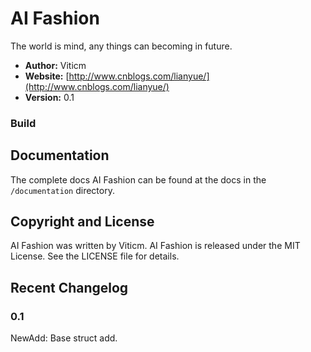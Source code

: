 # AI Fashion

The world is mind, any things can becoming in future.

- **Author:** Viticm
- **Website:** [http://www.cnblogs.com/lianyue/](http://www.cnblogs.com/lianyue/)
- **Version:** 0.1


### Build

## Documentation

The complete docs AI Fashion can be found at the docs in the `/documentation` directory.


## Copyright and License
AI Fashion was written by Viticm.
AI Fashion is released under the MIT License. See the LICENSE file for details.


## Recent Changelog

### 0.1
NewAdd: Base struct add.
